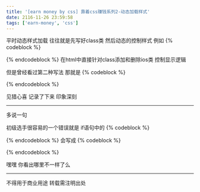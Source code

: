 ```yaml
---
title: '[earn money by css] 靠着css赚钱系列2-动态加载样式'
date: 2116-11-26 23:59:58
tags: ['earn-money', 'css']
---
```

平时动态样式加载 往往就是先写好class类 然后动态的控制样式
例如
{% codeblock %}
<style>
.test {
	width:100%;
	height:100%;
}
.test .ios {
	padding-top:20px !important;
}
</style> 
{% endcodeblock %}
在html中直接针对class添加和删除ios类 控制显示逻辑

但是曾经看过第二种写法 那就是
{% codeblock %}
<script>
    if(isIos()){
        $('#mystyle').html('.test{padding-top:20px !important}') ;
    }
</script>
{% endcodeblock %}

见猎心喜 记录了下来 印象深刻

----------------
多说一句

初级选手很容易的一个错误就是
if语句中的
{% codeblock %}
<script>
    if(isIos())
</script>
{% endcodeblock %}
会写成
{% codeblock %}
<script>
    if(isIos)
</script>
{% endcodeblock %}

嘿嘿 你看出哪里不一样了么

----------------
不得用于商业用途 转载需注明出处